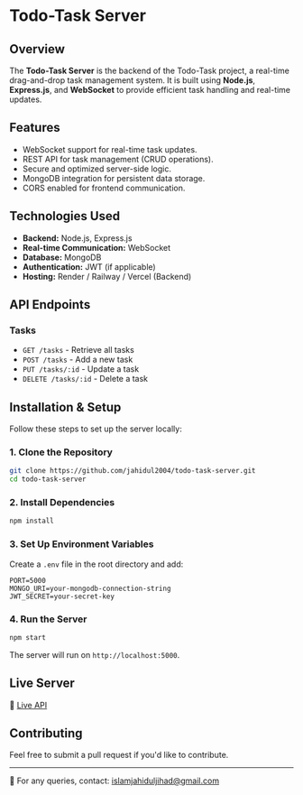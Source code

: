 # Todo-Task Server

## Overview
The **Todo-Task Server** is the backend of the Todo-Task project, a real-time drag-and-drop task management system. It is built using **Node.js**, **Express.js**, and **WebSocket** to provide efficient task handling and real-time updates.

## Features
- WebSocket support for real-time task updates.
- REST API for task management (CRUD operations).
- Secure and optimized server-side logic.
- MongoDB integration for persistent data storage.
- CORS enabled for frontend communication.

## Technologies Used
- **Backend:** Node.js, Express.js
- **Real-time Communication:** WebSocket
- **Database:** MongoDB
- **Authentication:** JWT (if applicable)
- **Hosting:** Render / Railway / Vercel (Backend)

## API Endpoints
### Tasks
- `GET /tasks` - Retrieve all tasks
- `POST /tasks` - Add a new task
- `PUT /tasks/:id` - Update a task
- `DELETE /tasks/:id` - Delete a task

## Installation & Setup
Follow these steps to set up the server locally:

### 1. Clone the Repository
```bash
git clone https://github.com/jahidul2004/todo-task-server.git
cd todo-task-server
```

### 2. Install Dependencies
```bash
npm install
```

### 3. Set Up Environment Variables
Create a `.env` file in the root directory and add:
```env
PORT=5000
MONGO_URI=your-mongodb-connection-string
JWT_SECRET=your-secret-key
```

### 4. Run the Server
```bash
npm start
```

The server will run on `http://localhost:5000`.

## Live Server
🔗 [Live API](https://to-do-server-tan.vercel.app/)

## Contributing
Feel free to submit a pull request if you'd like to contribute.


---
📩 For any queries, contact: [islamjahiduljihad@gmail.com](mailto:your-email@example.com)
